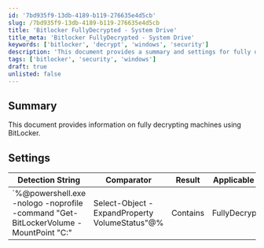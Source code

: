 ```yaml
---
id: '7bd935f9-13db-4189-b119-276635e4d5cb'
slug: /7bd935f9-13db-4189-b119-276635e4d5cb
title: 'Bitlocker FullyDecrypted - System Drive'
title_meta: 'Bitlocker FullyDecrypted - System Drive'
keywords: ['bitlocker', 'decrypt', 'windows', 'security']
description: 'This document provides a summary and settings for fully decrypting machines using BitLocker. It includes a detection string and applicable operating system information.'
tags: ['bitlocker', 'security', 'windows']
draft: true
unlisted: false
---
```


## Summary

This document provides information on fully decrypting machines using BitLocker.

## Settings

| Detection String                                                                                                                                       | Comparator | Result        | Applicable OS |
|-------------------------------------------------------------------------------------------------------------------------------------------------------|------------|---------------|----------------|
| `%@powershell.exe -nologo -noprofile -command "Get-BitLockerVolume -MountPoint "C:" | Select-Object -ExpandProperty VolumeStatus"@% | Contains    | FullyDecrypted | Windows        |


